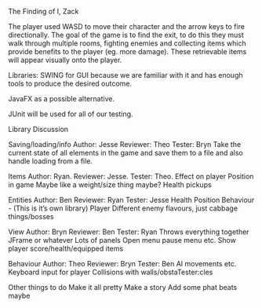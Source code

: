 The Finding of I, Zack

The player used WASD to move their character and the arrow keys to fire directionally.
The goal of the game is to find the exit, to do this they must walk through multiple rooms, fighting enemies and collecting items which provide benefits to the player (eg. more damage). These retrievable items will appear visually onto the player.


Libraries:
SWING for GUI because we are familiar with it and has enough tools to produce the desired outcome.

JavaFX as a possible alternative.

JUnit will be used for all of our testing.

Library Discussion

Saving/loading/info
    Author: Jesse
Reviewer: Theo
Tester: Bryn
Take the current state of all elements  in the game and save them to a file and also handle loading from a file.




Items
Author: Ryan.
Reviewer: Jesse.
Tester: Theo.
    Effect on player
    Position in game
    Maybe like a weight/size thing maybe?
    Health pickups

Entities
    Author: Ben
    Reviewer: Ryan
Tester: Jesse
Health
    Position
    Behaviour - (This is it’s own library)
    Player
    Different enemy flavours, just cabbage things/bosses

View
    Author: Bryn
Reviewer: Ben
Tester: Ryan
    Throws everything together
    JFrame or whatever
Lots of panels
Open menu pause menu etc.
Show player score/health/equipped items
    
Behaviour
    Author: Theo
    Reviewer: Bryn
Tester: Ben
    AI movements etc.
    Keyboard input for player
    Collisions with walls/obstaTester:cles 


Other things to do
    Make it all pretty
    Make a story
    Add some phat beats maybe
    
